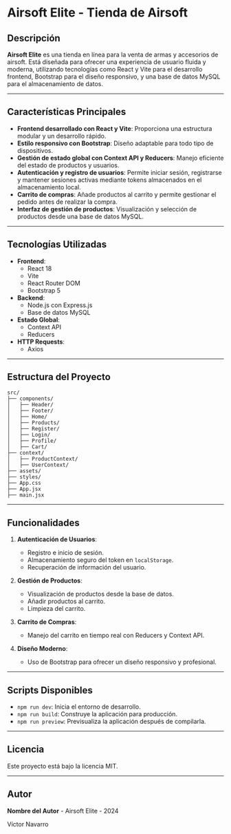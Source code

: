 # Airsoft Elite - Tienda de Airsoft

## Descripción

**Airsoft Elite** es una tienda en línea para la venta de armas y accesorios de airsoft. Está diseñada para ofrecer una experiencia de usuario fluida y moderna, utilizando tecnologías como React y Vite para el desarrollo frontend, Bootstrap para el diseño responsivo, y una base de datos MySQL para el almacenamiento de datos.

---

## Características Principales

- **Frontend desarrollado con React y Vite**: Proporciona una estructura modular y un desarrollo rápido.
- **Estilo responsivo con Bootstrap**: Diseño adaptable para todo tipo de dispositivos.
- **Gestión de estado global con Context API y Reducers**: Manejo eficiente del estado de productos y usuarios.
- **Autenticación y registro de usuarios**: Permite iniciar sesión, registrarse y mantener sesiones activas mediante tokens almacenados en el almacenamiento local.
- **Carrito de compras**: Añade productos al carrito y permite gestionar el pedido antes de realizar la compra.
- **Interfaz de gestión de productos**: Visualización y selección de productos desde una base de datos MySQL.

---

## Tecnologías Utilizadas

- **Frontend**:
  - React 18
  - Vite
  - React Router DOM
  - Bootstrap 5
- **Backend**:
  - Node.js con Express.js
  - Base de datos MySQL
- **Estado Global**:
  - Context API
  - Reducers
- **HTTP Requests**:
  - Axios

---



## Estructura del Proyecto

```
src/
├── components/
│   ├── Header/
│   ├── Footer/
│   ├── Home/
│   ├── Products/
│   ├── Register/
│   ├── Login/
│   ├── Profile/
│   ├── Cart/
├── context/
│   ├── ProductContext/
│   ├── UserContext/
├── assets/
├── styles/
├── App.css
├── App.jsx
├── main.jsx
```

---

## Funcionalidades

1. **Autenticación de Usuarios**:

   - Registro e inicio de sesión.
   - Almacenamiento seguro del token en `localStorage`.
   - Recuperación de información del usuario.

2. **Gestión de Productos**:

   - Visualización de productos desde la base de datos.
   - Añadir productos al carrito.
   - Limpieza del carrito.

3. **Carrito de Compras**:

   - Manejo del carrito en tiempo real con Reducers y Context API.

4. **Diseño Moderno**:

   - Uso de Bootstrap para ofrecer un diseño responsivo y profesional.

---

## Scripts Disponibles

- `npm run dev`: Inicia el entorno de desarrollo.
- `npm run build`: Construye la aplicación para producción.
- `npm run preview`: Previsualiza la aplicación después de compilarla.

---



## Licencia

Este proyecto está bajo la licencia MIT.

---

## Autor

**Nombre del Autor** - Airsoft Elite - 2024

Víctor Navarro

